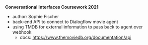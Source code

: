 **Conversational Interfaces Coursework 2021**
-  author: Sophie Fischer
-  back-end API to connect to Dialogflow movie agent
-  using TMDB for external information to pass back to agent over webhook 
   * docs: https://www.themoviedb.org/documentation/api